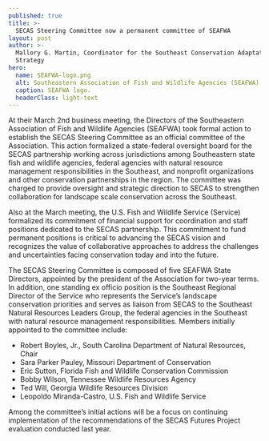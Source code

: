 ```yaml
---
published: true
title: >-
  SECAS Steering Committee now a permanent committee of SEAFWA
layout: post
author: >-
  Mallory G. Martin, Coordinator for the Southeast Conservation Adaptation
  Strategy
hero:
  name: SEAFWA-logo.png
  alt: Southeastern Association of Fish and Wildlife Agencies (SEAFWA) logo.
  caption: SEAFWA logo.
  headerClass: light-text
---
```

At their March 2nd business meeting, the Directors of the Southeastern Association of Fish and Wildlife Agencies (SEAFWA) took formal action to establish the SECAS Steering Committee as an official committee of the Association. This action formalized a state-federal oversight board for the SECAS partnership working across jurisdictions among Southeastern state fish and wildlife agencies, federal agencies with natural resource management responsibilities in the Southeast, and nonprofit organizations and other conservation partnerships in the region. The committee was charged to provide oversight and strategic direction to SECAS to strengthen collaboration for landscape scale conservation across the Southeast. <!--more--> 

Also at the March meeting, the U.S. Fish and Wildlife Service (Service) formalized its commitment of financial support for coordination and staff positions dedicated to the SECAS partnership. This commitment to fund permanent positions is critical to advancing the SECAS vision and recognizes the value of collaborative approaches to address the challenges and uncertainties facing conservation today and into the future.  

The SECAS Steering Committee is composed of five SEAFWA State Directors, appointed by the president of the Association for two-year terms. In addition, one standing ex officio position is the Southeast Regional Director of the Service who represents the Service’s landscape conservation priorities and serves as liaison from SECAS to the Southeast Natural Resources Leaders Group, the federal agencies in the Southeast with natural resource management responsibilities. Members initially appointed to the committee include:
	
- Robert Boyles, Jr., South Carolina Department of Natural Resources, Chair
- Sara Parker Pauley, Missouri Department of Conservation
- Eric Sutton, Florida Fish and Wildlife Conservation Commission
- Bobby Wilson, Tennessee Wildlife Resources Agency
- Ted Will, Georgia Wildlife Resources Division
- Leopoldo Miranda-Castro, U.S. Fish and Wildlife Service


Among the committee’s initial actions will be a focus on continuing implementation of the recommendations of the SECAS Futures Project evaluation conducted last year.
